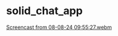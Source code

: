 # solid_chat_app

[Screencast from 08-08-24 09:55:27.webm](https://github.com/user-attachments/assets/949517d9-187f-4380-89ec-da5a24ed80ec)
